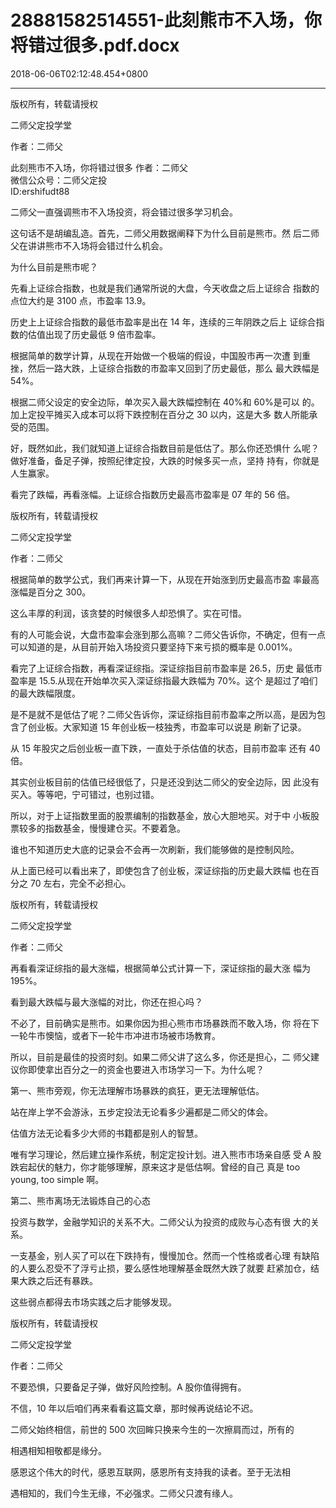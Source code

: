 # 28881582514551-此刻熊市不入场，你将错过很多.pdf.docx

2018-06-06T02:12:48.454+0800

----

版权所有，转载请授权

二师父定投学堂

作者：二师父

此刻熊市不入场，你将错过很多 作者：二师父   
微信公众号：二师父定投   
ID:ershifudt88 

二师父一直强调熊市不入场投资，将会错过很多学习机会。 

这句话不是胡编乱造。首先，二师父用数据阐释下为什么目前是熊市。然 后二师父在讲讲熊市不入场将会错过什么机会。 

为什么目前是熊市呢？ 

先看上证综合指数，也就是我们通常所说的大盘，今天收盘之后上证综合 指数的点位大约是 3100 点，市盈率 13\.9。 

历史上上证综合指数的最低市盈率是出在 14 年，连续的三年阴跌之后上 证综合指数的估值出现了历史最低 9 倍市盈率。 

根据简单的数学计算，从现在开始做一个极端的假设，中国股市再一次遭 到重挫，然后一路大跌，上证综合指数的市盈率又回到了历史最低，那么 最大跌幅是 54%。 

根据二师父设定的安全边际，单次买入最大跌幅控制在 40%和 60%是可以 的。加上定投平摊买入成本可以将下跌控制在百分之 30 以内，这是大多 数人所能承受的范围。 

好，既然如此，我们就知道上证综合指数目前是低估了。那么你还恐惧什 么呢？做好准备，备足子弹，按照纪律定投，大跌的时候多买一点，坚持 持有，你就是人生赢家。 

看完了跌幅，再看涨幅。上证综合指数历史最高市盈率是 07 年的 56 倍。 

版权所有，转载请授权

二师父定投学堂

作者：二师父

根据简单的数学公式，我们再来计算一下，从现在开始涨到历史最高市盈 率最高涨幅是百分之 300。 

这么丰厚的利润，该贪婪的时候很多人却恐惧了。实在可惜。 

有的人可能会说，大盘市盈率会涨到那么高嘛？二师父告诉你，不确定，但有一点可以知道的是，从目前开始入场投资只要坚持下来亏损的概率是 0\.001%。 

看完了上证综合指数，再看深证综指。深证综指目前市盈率是 26\.5，历史 最低市盈率是 15\.5\.从现在开始单次买入深证综指最大跌幅为 70%。这个 是超过了咱们的最大跌幅限度。 

是不是就不是低估了呢？二师父告诉你，深证综指目前市盈率之所以高，是因为包含了创业板。大家知道 15 年创业板一枝独秀，市盈率可以说是 刷新了记录。 

从 15 年股灾之后创业板一直下跌，一直处于杀估值的状态，目前市盈率 还有 40 倍。 

其实创业板目前的估值已经很低了，只是还没到达二师父的安全边际，因 此没有买入。等等吧，宁可错过，也别过错。 

所以，对于上证指数里面的股票编制的指数基金，放心大胆地买。对于中 小板股票较多的指数基金，慢慢建仓买。不要着急。 

谁也不知道历史大底的记录会不会再一次刷新，我们能够做的是控制风险。 

从上面已经可以看出来了，即使包含了创业板，深证综指的历史最大跌幅 也在百分之 70 左右，完全不必担心。 

版权所有，转载请授权

二师父定投学堂

作者：二师父

再看看深证综指的最大涨幅，根据简单公式计算一下，深证综指的最大涨 幅为 195%。 

看到最大跌幅与最大涨幅的对比，你还在担心吗？ 

不必了，目前确实是熊市。如果你因为担心熊市市场暴跌而不敢入场，你 将在下一轮牛市懊恼，或者下一轮牛市冲进市场被市场教育。 

所以，目前是最佳的投资时刻。如果二师父讲了这么多，你还是担心，二 师父建议你即使拿出百分之一的资金也要进入市场学习一下。为什么呢？ 

第一、熊市旁观，你无法理解市场暴跌的疯狂，更无法理解低估。 

站在岸上学不会游泳，五步定投法无论看多少遍都是二师父的体会。 

估值方法无论看多少大师的书籍都是别人的智慧。 

唯有学习理论，然后建立操作系统，制定定投计划。进入熊市市场亲自感 受 A 股跌宕起伏的魅力，你才能够理解，原来这才是低估啊。曾经的自己 真是 too young, too simple 啊。 

第二、熊市离场无法锻炼自己的心态 

投资与数学，金融学知识的关系不大。二师父认为投资的成败与心态有很 大的关系。 

一支基金，别人买了可以在下跌持有，慢慢加仓。然而一个性格或者心理 有缺陷的人要么忍受不了浮亏止损，要么感性地理解基金既然大跌了就要 赶紧加仓，结果大跌之后还有暴跌。 

这些弱点都得去市场实践之后才能够发现。 

版权所有，转载请授权

二师父定投学堂

作者：二师父

不要恐惧，只要备足子弹，做好风险控制。A 股你值得拥有。 

不信，10 年以后咱们再来看看这篇文章，那时候再说结论不迟。 

二师父始终相信，前世的 500 次回眸只换来今生的一次擦肩而过，所有的

相遇相知相敬都是缘分。 

感恩这个伟大的时代，感恩互联网，感恩所有支持我的读者。至于无法相

遇相知的，我们今生无缘，不必强求。二师父只渡有缘人。 

